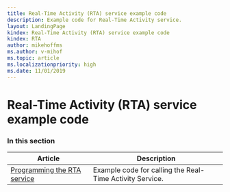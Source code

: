 ```yaml
---
title: Real-Time Activity (RTA) service example code
description: Example code for Real-Time Activity service.
layout: LandingPage
kindex: Real-Time Activity (RTA) service example code
kindex: RTA
author: mikehoffms
ms.author: v-mihof
ms.topic: article
ms.localizationpriority: high
ms.date: 11/01/2019
---
```


# Real-Time Activity (RTA) service example code


### In this section

| Article | Description |
|---------|-------------|
| [Programming the RTA service](live-programming-rta.md) | Example code for calling the Real-Time Activity Service. |
